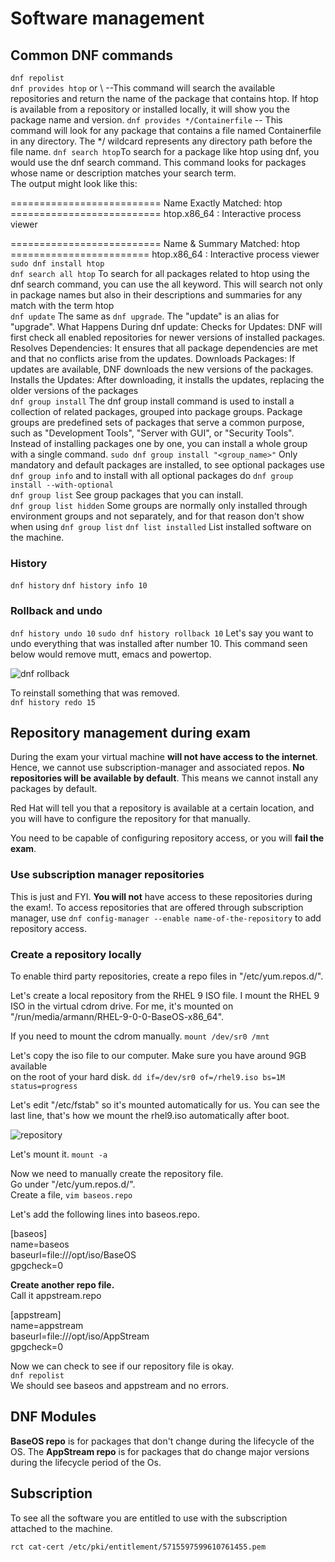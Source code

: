 # Software management

## Common DNF commands

``dnf repolist`` \
``dnf provides htop`` or  \ --This command will search the available repositories and return the name of the package that contains htop. If htop is available from a repository or installed locally, it will show you the package name and version.
``dnf provides */Containerfile`` -- This command will look for any package that contains a file named Containerfile in any directory. The */ wildcard represents any directory path before the file name.
``dnf search htop``To search for a package like htop using dnf, you would use the dnf search command. This command looks for packages whose name or description matches your search term.\
The output might look like this:


========================== Name Exactly Matched: htop ==========================
htop.x86_64 : Interactive process viewer

========================== Name & Summary Matched: htop ========================
htop.x86_64 : Interactive process viewer \
``sudo dnf install htop`` \
``dnf search all htop`` To search for all packages related to htop using the dnf search command, you can use the all keyword. This will search not only in package names but also in their descriptions and summaries for any match with the term htop \
``dnf update`` The same as ``dnf upgrade``. The "update" is an alias for "upgrade".
What Happens During dnf update:
Checks for Updates: DNF will first check all enabled repositories for newer versions of installed packages.
Resolves Dependencies: It ensures that all package dependencies are met and that no conflicts arise from the updates.
Downloads Packages: If updates are available, DNF downloads the new versions of the packages.
Installs the Updates: After downloading, it installs the updates, replacing the older versions of the packages \
``dnf group install`` The dnf group install command is used to install a collection of related packages, grouped into package groups. Package groups are predefined sets of packages that serve a common purpose, such as "Development Tools", "Server with GUI", or "Security Tools". Instead of installing packages one by one, you can install a whole group with a single command. ``sudo dnf group install "<group_name>"`` Only mandatory and default packages are installed, to see optional packages use ``dnf group info`` and to install with all optional packages do ``dnf group install --with-optional`` \
``dnf group list`` See group packages that you can install. \
``dnf group list hidden`` Some groups are normally only installed through environment groups and not separately, and for that reason don't show when using ``dnf group list``
``dnf list installed`` List installed software on the machine.

### History
``dnf history``
``dnf history info 10`` 

### Rollback and undo
``dnf history undo 10``
``sudo dnf history rollback 10`` Let's say you want to undo everything that was installed after number 10. This command seen below would remove mutt, emacs and powertop.

![dnf rollback](pictures/rollback.png)

To reinstall something that was removed. \
``dnf history redo 15``

## Repository management during exam

During the exam your virtual machine **will not have access to the internet**. Hence, we cannot use subscription-manager and associated repos. **No repositories will be available by default**. This means we cannot install any packages by default.

Red Hat will tell you that a repository is available at a certain location, and you will have to configure the repository for that manually.

You need to be capable of configuring repository access, or you will **fail the exam**.

### Use subscription manager repositories
This is just and FYI. **You will not** have access to these repositories during the exam!.
To access repositories that are offered through subscription manager, use ``dnf config-manager --enable name-of-the-repository`` to add repository access.

### Create a repository locally
To enable third party repositories, create a repo files in "/etc/yum.repos.d/". 

Let's create a local repository from the RHEL 9 ISO file.
I mount the RHEL 9 ISO in the virtual cdrom drive.
For me, it's mounted on "/run/media/armann/RHEL-9-0-0-BaseOS-x86_64".

If you need to mount the cdrom manually. ``mount /dev/sr0 /mnt``

Let's copy the iso file to our computer. Make sure you have around 9GB available            
on the root of your hard disk. ``dd if=/dev/sr0 of=/rhel9.iso bs=1M status=progress``

Let's edit "/etc/fstab" so it's mounted automatically for us. You can see the last line, that's how we mount the rhel9.iso automatically after boot.

![repository](pictures/repo.png)

Let's mount it.  ``mount -a``

Now we need to manually create the repository file. \
Go under "/etc/yum.repos.d/". \
Create a file, ``vim baseos.repo``

Let's add the following lines into baseos.repo.

[baseos] \
name=baseos \
baseurl=file:///opt/iso/BaseOS \
gpgcheck=0

**Create another repo file.** \
Call it appstream.repo

[appstream] \
name=appstream \
baseurl=file:///opt/iso/AppStream \
gpgcheck=0 

Now we can check to see if our repository file is okay. \
``dnf repolist`` \
We should see baseos and appstream and no errors.

## DNF Modules

**BaseOS repo** is for packages that don't change during the lifecycle of the OS.
The **AppStream repo** is for packages that do change major versions during
the lifecycle period of the Os.

## Subscription

To see all the software you are entitled to use with the subscription attached to the machine.

``rct cat-cert /etc/pki/entitlement/5715597599610761455.pem``
